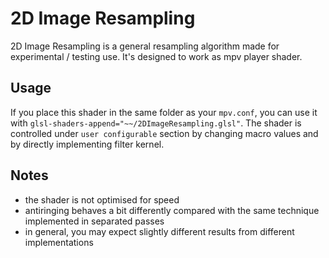 # 2D Image Resampling
2D Image Resampling is a general resampling algorithm made for experimental / testing use. It's designed to work as mpv player shader.

## Usage
If you place this shader in the same folder as your `mpv.conf`, you can use it with `glsl-shaders-append="~~/2DImageResampling.glsl"`.
The shader is controlled under `user configurable` section by changing macro values and by directly implementing filter kernel.

## Notes
- the shader is not optimised for speed
- antiringing behaves a bit differently compared with the same technique implemented in separated passes
- in general, you may expect slightly different results from different implementations
